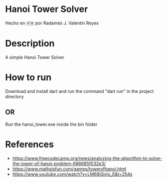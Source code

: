 # Hanoi Tower Solver
Hecho en 🇵🇷 por Radamés J. Valentín Reyes
# Description
A simple Hanoi Tower Solver
# How to run
Download and install dart and run the command "dart run" in the project directory
## OR
Run the hanoi_tower.exe inside the bin folder

# References
- https://www.freecodecamp.org/news/analyzing-the-algorithm-to-solve-the-tower-of-hanoi-problem-686685f032e3/
- https://www.mathsisfun.com/games/towerofhanoi.html
- https://www.youtube.com/watch?v=LM68IQvIo_E&t=254s